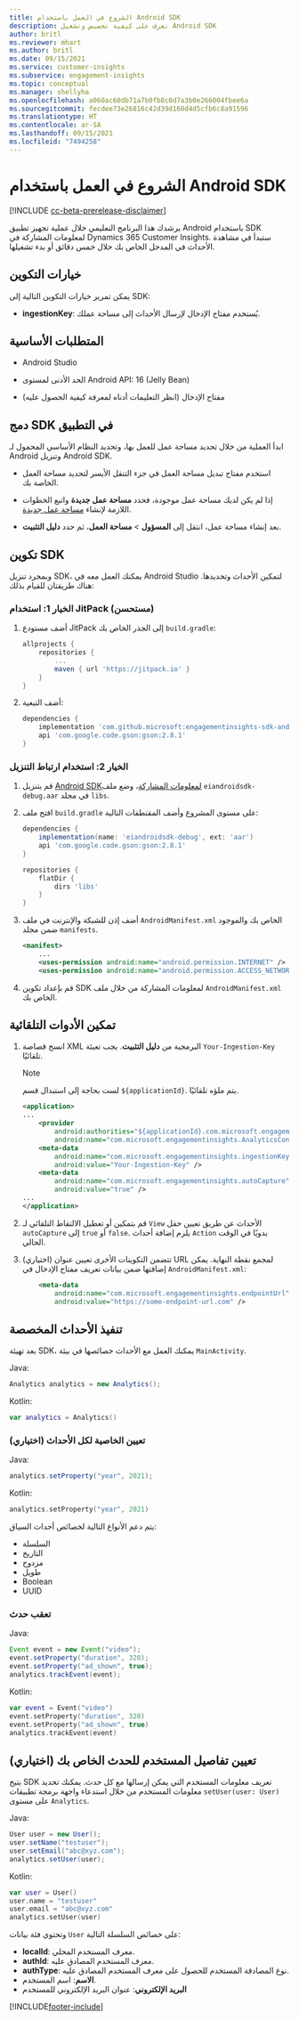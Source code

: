 ```yaml
---
title: الشروع في العمل باستخدام Android SDK
description: تعرف على كيفية تخصيص وتشغيل Android SDK
author: britl
ms.reviewer: mhart
ms.author: britl
ms.date: 09/15/2021
ms.service: customer-insights
ms.subservice: engagement-insights
ms.topic: conceptual
ms.manager: shellyha
ms.openlocfilehash: a060ac60db71a7b0fb8c0d7a3b0e266004fbee6a
ms.sourcegitcommit: fecdee73e26816c42d39d160d4d5cfb6c8a91596
ms.translationtype: HT
ms.contentlocale: ar-SA
ms.lasthandoff: 09/15/2021
ms.locfileid: "7494258"
---
```

# <a name="get-started-with-the-android-sdk"></a>الشروع في العمل باستخدام Android SDK

[!INCLUDE [cc-beta-prerelease-disclaimer](includes/cc-beta-prerelease-disclaimer.md)]

يرشدك هذا البرنامج التعليمي خلال عملية تجهيز تطبيق Android باستخدام SDK لمعلومات المشاركة في Dynamics 365 Customer Insights. ستبدأ في مشاهدة الأحداث في المدخل الخاص بك خلال خمس دقائق أو بدء تشغيلها.

## <a name="configuration-options"></a>خيارات التكوين
يمكن تمرير خيارات التكوين التالية إلى SDK:

- **ingestionKey**: يُستخدم مفتاح الإدخال لإرسال الأحداث إلى مساحة عملك.

## <a name="prerequisites"></a>المتطلبات الأساسية

- Android Studio

- الحد الأدنى لمستوى Android API: 16 (Jelly Bean)

- مفتاح الإدخال (انظر التعليمات أدناه لمعرفة كيفية الحصول عليه)

## <a name="integrate-the-sdk-into-your-application"></a>دمج SDK في التطبيق
ابدأ العملية من خلال تحديد مساحة عمل للعمل بها، وتحديد النظام الأساسي المحمول لـ Android وتنزيل Android SDK.

- استخدم مفتاح تبديل مساحة العمل في جزء التنقل الأيسر لتحديد مساحة العمل الخاصة بك.

- إذا لم يكن لديك مساحة عمل موجودة، فحدد **مساحة عمل جديدة** واتبع الخطوات اللازمة لإنشاء [مساحة عمل جديدة](create-workspace.md).

- بعد إنشاء مساحة عمل، انتقل إلى **المسؤول** > **مساحة العمل**، ثم حدد **دليل التثبيت**. 

## <a name="configure-the-sdk"></a>تكوين SDK

وبمجرد تنزيل SDK، يمكنك العمل معه في Android Studio لتمكين الأحداث وتحديدها. هناك طريقتان للقيام بذلك:
### <a name="option-1-using-jitpack-recommended"></a>الخيار 1: استخدام JitPack (مستحسن)
1. أضف مستودع JitPack إلى الجذر الخاص بك `build.gradle`:
    ```gradle
    allprojects {
        repositories {
            ...
            maven { url 'https://jitpack.io' }
        }
    }
    ```

1. أضف التبعية:
    ```gradle
    dependencies {
        implementation 'com.github.microsoft:engagementinsights-sdk-android:1.0.0'
        api 'com.google.code.gson:gson:2.8.1'
    }
    ```

### <a name="option-2-using-download-link"></a>الخيار 2: استخدام ارتباط التنزيل
1. قم بتنزيل [Android SDKلمعلومات المشاركة](https://download.pi.dynamics.com/sdk/EI-SDKs/ei-android-sdk.zip)، وضع ملف `eiandroidsdk-debug.aar` في مجلد `libs`.

1. افتح ملف `build.gradle` على مستوى المشروع وأضف المقتطفات التالية:
    ```gradle
    dependencies {
        implementation(name: 'eiandroidsdk-debug', ext: 'aar')
        api 'com.google.code.gson:gson:2.8.1'
    }

    repositories {
        flatDir {
            dirs 'libs'
        }
    }
    ```

1. أضف إذن للشبكة والإنترنت في ملف `AndroidManifest.xml` الخاص بك والموجود ضمن مجلد `manifests`. 
    ```xml
    <manifest>
        ...
        <uses-permission android:name="android.permission.INTERNET" />
        <uses-permission android:name="android.permission.ACCESS_NETWORK_STATE" />
    ```
    
1. قم بإعداد تكوين SDK لمعلومات المشاركة من خلال ملف `AndroidManifest.xml` الخاص بك. 

## <a name="enable-auto-instrumentation"></a>تمكين الأدوات التلقائية
1. انسخ قصاصة XML البرمجية من **دليل التثبيت**. يجب تعبئة `Your-Ingestion-Key` تلقائيًا.

   > [!NOTE]
   > لست بحاجة إلى استبدال قسم `${applicationId}`. يتم ملؤه تلقائيًا.
   

   ```xml
   <application>
   ...
       <provider
           android:authorities="${applicationId}.com.microsoft.engagementinsights.AnalyticsContentProvider"
           android:name="com.microsoft.engagementinsights.AnalyticsContentProvider" />
       <meta-data
           android:name="com.microsoft.engagementinsights.ingestionKey"
           android:value="Your-Ingestion-Key" />
       <meta-data
           android:name="com.microsoft.engagementinsights.autoCapture"
           android:value="true" />
   ...
   </application>
   ```

1. قم بتمكين أو تعطيل الالتقاط التلقائي لـ `View` الأحداث عن طريق تعيين حقل `autoCapture` إلى `true` أو `false`. يلزم إضافة أحداث `Action` يدويًا في الوقت الحالي.

1. (اختياري) تتضمن التكوينات الأخرى تعيين عنوان URL لمجمع نقطة النهاية. يمكن إضافتها ضمن بيانات تعريف مفتاح الإدخال في `AndroidManifest.xml`:
    ```xml
        <meta-data
            android:name="com.microsoft.engagementinsights.endpointUrl"
            android:value="https://some-endpoint-url.com" />
    ```

## <a name="implement-custom-events"></a>تنفيذ الأحداث المخصصة

بعد تهيئة SDK، يمكنك العمل مع الأحداث خصائصها في بيئة `MainActivity`.

    
Java:
```java
Analytics analytics = new Analytics();
```

Kotlin:
```kotlin
var analytics = Analytics()
```

### <a name="set-property-for-all-events-optional"></a>تعيين الخاصية لكل الأحداث (اختياري)
    
Java:
```java
analytics.setProperty("year", 2021);
```

Kotlin:
```kotlin
analytics.setProperty("year", 2021)
```

يتم دعم الأنواع التالية لخصائص أحداث السياق:
- السلسلة‬
- التاريخ‬
- مزدوج
- طويل
- Boolean
- UUID

### <a name="track-an-event"></a>تعقب حدث

Java:
```java
Event event = new Event("video");
event.setProperty("duration", 320);
event.setProperty("ad_shown", true);
analytics.trackEvent(event);
```

Kotlin:
```kotlin
var event = Event("video")
event.setProperty("duration", 320)
event.setProperty("ad_shown", true)
analytics.trackEvent(event)
```

## <a name="set-user-details-for-your-event-optional"></a>تعيين تفاصيل المستخدم للحدث الخاص بك (اختياري)

يتيح SDK تعريف معلومات المستخدم التي يمكن إرسالها مع كل حدث. يمكنك تحديد معلومات المستخدم من خلال استدعاء واجهة برمجة تطبيقات `setUser(user: User)` على مستوى `Analytics`.

Java:
```java
User user = new User();
user.setName("testuser");
user.setEmail("abc@xyz.com");
analytics.setUser(user);
```

Kotlin:
```kotlin
var user = User()
user.name = "testuser"
user.email = "abc@xyz.com"
analytics.setUser(user)
```

وتحتوي فئة بيانات `User` على خصائص السلسلة التالية:

- **localId**: معرف المستخدم المحلي.
- **authId**: معرف المستخدم المصادق عليه.
- **authType**: نوع المصادقة المستخدم للحصول على معرف المستخدم المصادق عليه.
- **الاسم**: اسم المستخدم.
- **البريد الإلكتروني**: عنوان البريد الإلكتروني للمستخدم

[!INCLUDE[footer-include](../includes/footer-banner.md)]
